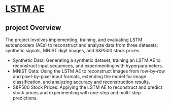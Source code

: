 # **<u>LSTM AE</u>**
## project Overview
The project involves implementing, training, and evaluating LSTM autoencoders (AEs) to reconstruct and analyze data from three datasets: synthetic signals, MNIST digit images, and S&P500 stock prices.

* Synthetic Data: Generating a synthetic dataset, training an LSTM AE to reconstruct input sequences, and experimenting with hyperparameters.
* MNIST Data: Using the LSTM AE to reconstruct images from row-by-row and pixel-by-pixel input formats, extending the model for image classification, and analyzing accuracy and reconstruction results.
* S&P500 Stock Prices: Applying the LSTM AE to reconstruct and predict stock prices and experimenting with one-step and multi-step predictions.

